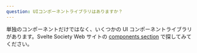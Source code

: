 ```yaml
---
question: UIコンポーネントライブラリはありますか？
---
```


単独のコンポーネントだけではなく、いくつかの UI コンポーネントライブラリがあります。Svelte Society Web サイトの [components section](https://sveltesociety.dev/components) で探してみてください。
